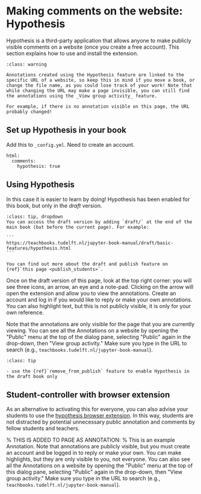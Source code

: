 # Making comments on the website: Hypothesis

Hypothesis is a third-party application that allows anyone to make publicly visible comments on a website (once you create a free account). This section explains how to use and install the extension.

```{admonition} Be careful of changing website URL's!
:class: warning

Annotations created using the Hypothesis feature are linked to the specific URL of a website, so keep this in mind if you move a book, or change the file name, as you could lose track of your work! Note that while changing the URL may make a page invisible, you can still find the annotations using the _View group activity_ feature.

For example, if there is no annotation visible on this page, the URL probably changed!
```

## Set up Hypothesis in your book
Add this to `_config.yml`. Need to create an account.

```
html:
  comments:
    hypothesis: true
```
## Using Hypothesis

In this case it is easier to learn by doing! Hypothesis has been enabled for this book, but only in the _draft_ version. 

````{admonition} How to View the Draft Site
:class: tip, dropdown
You can access the draft version by adding `draft/` at the end of the main book (but before the current page). For example:

```
https://teachbooks.tudelft.nl/jupyter-book-manual/draft/basic-features/hypothesis.html
```

You can find out more about the draft and publish feature on {ref}`this page <publish_students>`.
````

Once on the draft version of this page, look at the top right corner: you will see three icons, an arrow, an eye and a note-pad. Clicking on the arrow will open the extension and allow you to view the annotations. Create an account and log in if you would like to reply or make your own annotations. You can also highlight text, but this is not publicly visible, it is only for your own reference.

Note that the annotations are only visible for the page that you are currently viewing. You can see all the Annotations on a website by opening the "Public" menu at the top of the dialog pane, selecting "Public" again in the drop-down, then "View group activity." Make sure you type in the URL to search (e.g., `teachbooks.tudelft.nl/jupyter-book-manual`).

```{admonition} Tips
:class: tip

- use the {ref}`remove_from_publish` feature to enable Hypothesis in the draft book only
```

## Student-controller with browser extension
As an alternative to activating this for everyone, you can also advise your students to use the [hypothesis browser extension](https://web.hypothes.is/start/). In this way, students are not distracted by potential unnecessary public annotation and comments by fellow students and teachers.

% THIS IS ADDED TO PAGE AS ANNOTATION:
% This is an example Annotation. Note that annotations are publicly visible, but you must create an account and be logged in to reply or make your own. You can make highlights, but they are only visible to you, not everyone. You can also see all the Annotations on a website by opening the "Public" menu at the top of this dialog pane, selecting "Public" again in the drop-down, then "View group activity." Make sure you type in the URL to search (e.g., `teachbooks.tudelft.nl/jupyter-book-manual`).
